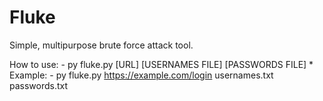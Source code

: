 # Fluke
Simple, multipurpose brute force attack tool.

How to use:
    - py fluke.py [URL] [USERNAMES FILE] [PASSWORDS FILE]
    * Example:
        - py fluke.py https://example.com/login usernames.txt passwords.txt
